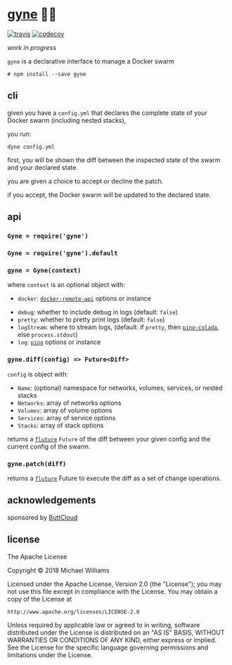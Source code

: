 # [gyne](https://en.wikipedia.org/wiki/Gyne) 🐝🐜

[![travis](https://travis-ci.org/buttcloud/gyne.svg?branch=master)](https://travis-ci.org/buttcloud/gyne) [![codecov](https://codecov.io/gh/buttcloud/gyne/branch/master/graph/badge.svg)](https://codecov.io/gh/buttcloud/gyne)

_work in progress_

`gyne` is a declarative interface to manage a Docker swarm

```shell
# npm install --save gyne
```

## cli

given you have a `config.yml` that declares the complete state of your Docker swarm (including nested stacks),

you run:

```
dyne config.yml
```

first, you will be shown the diff between the inspected state of the swarm and your declared state.

you are given a choice to accept or decline the patch.

if you accept, the Docker swarm will be updated to the declared state.

## api

### `Gyne = require('gyne')`

### `Gyne = require('gyne').default`

### `gyne = Gyne(context)`

where `context` is an optional object with:

* `docker`: [`docker-remote-api`](https://github.com/mafintosh/docker-remote-api) options or instance

- `debug`: whether to include debug in logs (default: `false`)
- `pretty`: whether to pretty print logs (default: `false`)
- `logStream`: where to stream logs, (default: if `pretty`, then [`pino-colada`](https://github.com/lrlna/pino-colada), else `process.stdout`)
- `log`: [`pino`](https://github.com/pinojs/pino) options or instance

### `gyne.diff(config) => Future<Diff>`

`config` is object with:

* `Name`: (optional) namespace for networks, volumes, services, or nested stacks
* `Networks`: array of networks options
* `Volumes`: array of volume options
* `Services`: array of service options
* `Stacks`: array of stack options

returns a [`fluture`](https://github.com/fluture-js/Fluture) `Future` of the diff between your given config and the current config of the swarm.

### `gyne.patch(diff)`

returns a [`fluture`](https://github.com/fluture-js/Fluture) Future to execute the diff as a set of change operations.

## acknowledgements

sponsored by [ButtCloud](http://buttcloud.org)

## license

The Apache License

Copyright &copy; 2018 Michael Williams

Licensed under the Apache License, Version 2.0 (the "License");
you may not use this file except in compliance with the License.
You may obtain a copy of the License at

    http://www.apache.org/licenses/LICENSE-2.0

Unless required by applicable law or agreed to in writing, software
distributed under the License is distributed on an "AS IS" BASIS,
WITHOUT WARRANTIES OR CONDITIONS OF ANY KIND, either express or implied.
See the License for the specific language governing permissions and
limitations under the License.
